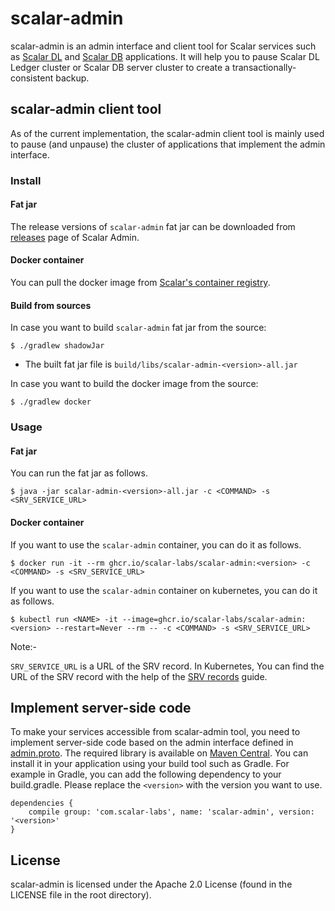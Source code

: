 # scalar-admin

scalar-admin is an admin interface and client tool for Scalar services such as [Scalar DL](https://github.com/scalar-labs/scalardl) and [Scalar DB](https://github.com/scalar-labs/scalardb) applications. 
It will help you to pause Scalar DL Ledger cluster or Scalar DB server cluster to create a transactionally-consistent backup.

## scalar-admin client tool

As of the current implementation, the scalar-admin client tool is mainly used to pause (and unpause) the cluster of applications that implement the admin interface.

### Install

#### Fat jar

The release versions of `scalar-admin` fat jar can be downloaded from [releases](https://github.com/scalar-labs/scalar-admin/releases) page of Scalar Admin.

#### Docker container

You can pull the docker image from [Scalar's container registry](https://github.com/orgs/scalar-labs/packages/container/package/scalar-admin).

#### Build from sources

In case you want to build `scalar-admin` fat jar from the source:

```console
$ ./gradlew shadowJar
```

* The built fat jar file is `build/libs/scalar-admin-<version>-all.jar`

In case you want to build the docker image from the source:

```console
$ ./gradlew docker
```

### Usage

#### Fat jar

You can run the fat jar as follows.

```console
$ java -jar scalar-admin-<version>-all.jar -c <COMMAND> -s <SRV_SERVICE_URL>
```

#### Docker container

If you want to use the `scalar-admin` container, you can do it as follows.

```console
$ docker run -it --rm ghcr.io/scalar-labs/scalar-admin:<version> -c <COMMAND> -s <SRV_SERVICE_URL>
```

If you want to use the `scalar-admin` container on kubernetes, you can do it as follows.

```console
$ kubectl run <NAME> -it --image=ghcr.io/scalar-labs/scalar-admin:<version> --restart=Never --rm -- -c <COMMAND> -s <SRV_SERVICE_URL>
```

Note:-

`SRV_SERVICE_URL` is a URL of the SRV record.
In Kubernetes, You can find the URL of the SRV record with the help of the [SRV records](https://kubernetes.io/docs/concepts/services-networking/dns-pod-service/#srv-records) guide.

## Implement server-side code

To make your services accessible from scalar-admin tool, you need to implement server-side code based on the admin interface defined in [admin.proto](src/main/proto/scalar/protobuf/admin.proto).
The required library is available on [Maven Central](https://search.maven.org/search?q=a:scalar-admin). You can install it in your application using your build tool such as Gradle. For example in Gradle, you can add the following dependency to your build.gradle. Please replace the `<version>` with the version you want to use.

```
dependencies {
    compile group: 'com.scalar-labs', name: 'scalar-admin', version: '<version>'
}
```

## License
scalar-admin is licensed under the Apache 2.0 License (found in the LICENSE file in the root directory).
